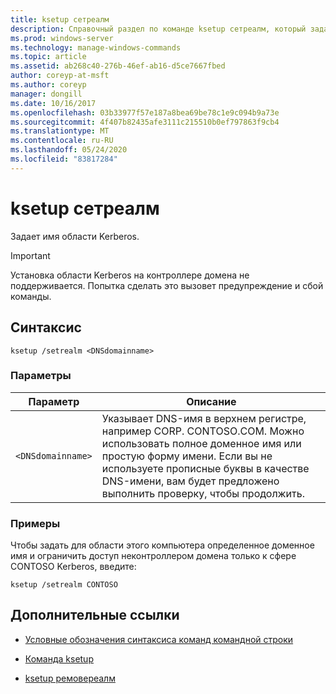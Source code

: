 ```yaml
---
title: ksetup сетреалм
description: Справочный раздел по команде ksetup сетреалм, который задает имя области Kerberos.
ms.prod: windows-server
ms.technology: manage-windows-commands
ms.topic: article
ms.assetid: ab268c40-276b-46ef-ab16-d5ce7667fbed
author: coreyp-at-msft
ms.author: coreyp
manager: dongill
ms.date: 10/16/2017
ms.openlocfilehash: 03b33977f57e187a8bea69be78c1e9c094b9a73e
ms.sourcegitcommit: 4f407b82435afe3111c215510b0ef797863f9cb4
ms.translationtype: MT
ms.contentlocale: ru-RU
ms.lasthandoff: 05/24/2020
ms.locfileid: "83817284"
---
```

# <a name="ksetup-setrealm"></a>ksetup сетреалм

Задает имя области Kerberos.

> [!IMPORTANT]
> Установка области Kerberos на контроллере домена не поддерживается. Попытка сделать это вызовет предупреждение и сбой команды.

## <a name="syntax"></a>Синтаксис

```
ksetup /setrealm <DNSdomainname>
```

### <a name="parameters"></a>Параметры

| Параметр | Описание |
| --------- | ----------- |
| `<DNSdomainname>` | Указывает DNS-имя в верхнем регистре, например CORP. CONTOSO.COM. Можно использовать полное доменное имя или простую форму имени. Если вы не используете прописные буквы в качестве DNS-имени, вам будет предложено выполнить проверку, чтобы продолжить. |

### <a name="examples"></a>Примеры

Чтобы задать для области этого компьютера определенное доменное имя и ограничить доступ неконтроллером домена только к сфере CONTOSO Kerberos, введите:

```
ksetup /setrealm CONTOSO
```

## <a name="additional-references"></a>Дополнительные ссылки

- [Условные обозначения синтаксиса команд командной строки](command-line-syntax-key.md)

- [Команда ksetup](ksetup.md)

- [ksetup ремовереалм](ksetup-removerealm.md)
